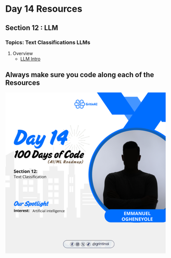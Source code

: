 # Day 14 Resources 

## Section 12 : LLM

### Topics: Text Classifications LLMs
1. Overview
    * [LLM Intro](https://www.youtube.com/watch?v=rRkE523VuII&pp=ygUYVGV4dCBDbGFzc2lmaWNhdGlvbiBMTE1z)


## Always make sure you code along each of the Resources 



![alt text](14.png)
